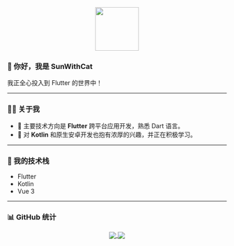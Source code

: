 <div align="center">
  <img src="https://raw.githubusercontent.com/MishManners/MishManners/master/profile-gifs/flutter-dev-wave.gif" width="100"/>
</div>

### 👋 你好，我是 SunWithCat

我正全心投入到 Flutter 的世界中！

---

### 🧑‍💻 关于我

- 🚀 主要技术方向是 **Flutter** 跨平台应用开发，熟悉 Dart 语言。
- 💚 对 **Kotlin** 和原生安卓开发也抱有浓厚的兴趣，并正在积极学习。

---

### 🔧 我的技术栈

- Flutter
- Kotlin
- Vue 3

---


### 📊 GitHub 统计

<div align="center">
  <a href="https://github.com/anuraghazra/github-readme-stats">
    <img align="center" src="https://github-readme-stats.vercel.app/api?username=SunWithCat&show_icons=true&theme=radical&hide_border=true&count_private=true" />
  </a>
  <a href="https://github.com/anuraghazra/github-readme-stats">
    <img align="center" src="https://github-readme-stats.vercel.app/api/top-langs/?username=SunWithCat&layout=compact&theme=radical&hide_border=true&langs_count=6" />
  </a>
</div>
